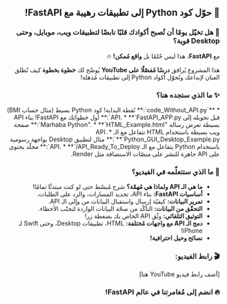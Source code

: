<div dir="rtl">

## 🚀 حوّل كود Python إلى تطبيقات رهيبة مع FastAPI!

### 🤯 هل تخيّل يومًا أن تُصبح أكوادك قلبًا نابضًا لتطبيقات ويب، موبايل، وحتى Desktop قوية؟

مع **FastAPI**، هذا ليس حُلمًا بل **واقع مُمكن!** 🔥

هذا المشروع يُرافق **درسًا مُفصّلًا على YouTube** يُوضّح لك **خطوة بخطوة** كيف تُطلق العنان لإبداعك وتُحوّل أكواد Python إلى تطبيقات مُذهلة! 

### ✨ ما الذي ستجده هنا؟

<p dir="rtl">
*   **`code_Without_API.py`:**  نُقطة البداية!  كود Python  بسيط  (مثال  حساب  BMI)  قبل  تحويله  إلى  API.
*   **`FastAPI_APP.py`:**   أول  خطواتك  مع  FastAPI!  بناء  API  بسيطة  تعرض  رسالة  "Marhaba Python".
*   **`HTML_Example.html`:**  صفحة  ويب  بسيطة  باستخدام  HTML  تتفاعل  مع  الـ API.
*   **`Python_GUI_Desktop_Example.py`:**  مثال  لتطبيق  Desktop  بواجهة  رسومية  باستخدام  Python  يتفاعل  مع  الـ API. 
*   **`/API_Ready_To_Deploy`:**  مجلّد  يحتوي  على  API  جاهزة  للنشر  على  منصّات  الاستضافة  مثل  Render.
</p>

### 💪 ما الذي ستتعلّمه في الفيديو؟

*   **ما هي الـ API ولماذا هي مُهمّة؟**  شرح مُبسّط حتى لو كنت مبتدئًا تمامًا!
*   **أساسيات FastAPI:** بناء API، تحديد المسارات، والرد على الطلبات.
*   **تمرير البيانات:**  كيفيّة  إرسال  واستقبال  البيانات  من  وإلى  الـ API.
*   **التحقّق من البيانات:**   التأكّد  من  صحّة  البيانات  الواردة  لتجنّب  الأخطاء.
*   **التوثيق التلقائي:**   وثّق API الخاص بك بضغطة زر!
*   **دمج الـ API مع واجهات مُختلفة:**   HTML،  تطبيقات  Desktop،  وحتى  Swift  لـ iPhone!
*   **نصائح وحيل احترافية!** 

### 🎬 رابط الفيديو:

[أضف  رابط  فيديو  YouTube  هنا]

### 🔥 انضم إلى مُغامرتنا في عالم FastAPI! 

</div>

